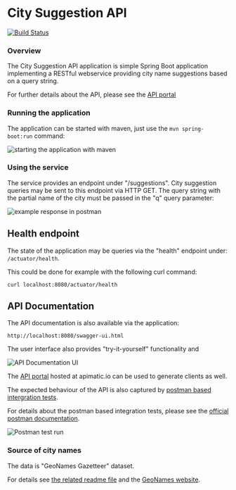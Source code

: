 # City Suggestion API

[![Build Status](https://travis-ci.org/BujakiAttila/CitySuggestionAPI.svg?branch=master)](https://travis-ci.org/BujakiAttila/CitySuggestionAPI)

### Overview
The City Suggestion API application is simple Spring Boot application implementing a RESTful webservice providing city name suggestions based on a query string.

For further details about the API, please see the [API portal](https://www.apimatic.io/apidocs/citysuggestionapi)

### Running the application
The application can be started with maven, just use the `mvn spring-boot:run` command:

![starting the application with maven](https://github.com/BujakiAttila/CitySuggestionAPI/blob/master/doc/starting.gif?raw=true)

### Using the service

The service provides an endpoint under "/suggestions". City suggestion queries may be sent to this endpoint via HTTP GET. The query string with the partial name of the city must be passed in the "q" query parameter:

![example response in postman](https://github.com/BujakiAttila/CitySuggestionAPI/blob/master/doc/suggestions.gif?raw=true)

## Health endpoint 

The state of the application may be queries via the "health" endpoint under: `/actuator/health`.

This could be done for example with the following curl command:

`curl localhost:8080/actuator/health`

## API Documentation

The API documentation is also available via the application:

`http://localhost:8080/swagger-ui.html`

The user interface also provides "try-it-yourself" functionality and 

![API Documentation UI](https://github.com/BujakiAttila/CitySuggestionAPI/blob/master/doc/ApiDocumentation.gif?raw=true)

The [API portal](https://www.apimatic.io/apidocs/citysuggestionapi) hosted at apimatic.io can be used to generate clients as well.

The expected behaviour of the API is also captured by [postman based intergration tests](https://github.com/BujakiAttila/CitySuggestionAPI/blob/master/doc/CitySuggestionAPI.postman_collection.json).

For details about the postman based integration tests, please see the [official postman documentation](https://learning.getpostman.com/docs/postman/scripts/test_scripts/).

![Postman test run](https://github.com/BujakiAttila/CitySuggestionAPI/blob/master/doc/PostmanTestRun.gif?raw=true)

### Source of city names
The data is "GeoNames Gazetteer" dataset.

For details see [the related readme file](http://download.geonames.org/export/dump/readme.txt) and the [GeoNames website](https://www.geonames.org/).

